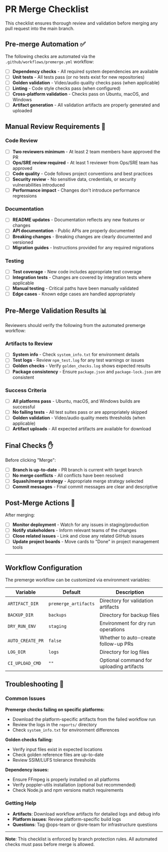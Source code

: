 # PR Merge Checklist

This checklist ensures thorough review and validation before merging any pull request into the main branch.

## Pre-merge Automation ✅

The following checks are automated via the `.github/workflows/premerge.yml` workflow:

- [ ] **Dependency checks** - All required system dependencies are available
- [ ] **Unit tests** - All tests pass (or no tests exist for new repositories)
- [ ] **Golden validation** - Video/audio quality checks pass (when applicable)
- [ ] **Linting** - Code style checks pass (when configured)
- [ ] **Cross-platform validation** - Checks pass on Ubuntu, macOS, and Windows
- [ ] **Artifact generation** - All validation artifacts are properly generated and uploaded

## Manual Review Requirements 👥

### Code Review
- [ ] **Two reviewers minimum** - At least 2 team members have approved the PR
- [ ] **Ops/SRE review required** - At least 1 reviewer from Ops/SRE team has approved
- [ ] **Code quality** - Code follows project conventions and best practices
- [ ] **Security review** - No sensitive data, credentials, or security vulnerabilities introduced
- [ ] **Performance impact** - Changes don't introduce performance regressions

### Documentation
- [ ] **README updates** - Documentation reflects any new features or changes
- [ ] **API documentation** - Public APIs are properly documented
- [ ] **Breaking changes** - Breaking changes are clearly documented and versioned
- [ ] **Migration guides** - Instructions provided for any required migrations

### Testing
- [ ] **Test coverage** - New code includes appropriate test coverage
- [ ] **Integration tests** - Changes are covered by integration tests where applicable
- [ ] **Manual testing** - Critical paths have been manually validated
- [ ] **Edge cases** - Known edge cases are handled appropriately

## Pre-Merge Validation Results 📊

Reviewers should verify the following from the automated premerge workflow:

### Artifacts to Review
- [ ] **System info** - Check `system_info.txt` for environment details
- [ ] **Test logs** - Review `npm_test.log` for any test warnings or issues
- [ ] **Golden checks** - Verify `golden_checks.log` shows expected results
- [ ] **Package consistency** - Ensure `package.json` and `package-lock.json` are consistent

### Success Criteria
- [ ] **All platforms pass** - Ubuntu, macOS, and Windows builds are successful
- [ ] **No failing tests** - All test suites pass or are appropriately skipped
- [ ] **Golden validation** - Video/audio quality meets thresholds (when applicable)
- [ ] **Artifact uploads** - All expected artifacts are available for download

## Final Checks ✋

Before clicking "Merge":

- [ ] **Branch is up-to-date** - PR branch is current with target branch
- [ ] **No merge conflicts** - All conflicts have been resolved
- [ ] **Squash/merge strategy** - Appropriate merge strategy selected
- [ ] **Commit messages** - Final commit messages are clear and descriptive

## Post-Merge Actions 🚀

After merging:

- [ ] **Monitor deployment** - Watch for any issues in staging/production
- [ ] **Notify stakeholders** - Inform relevant teams of the changes
- [ ] **Close related issues** - Link and close any related GitHub issues
- [ ] **Update project boards** - Move cards to "Done" in project management tools

---

## Workflow Configuration

The premerge workflow can be customized via environment variables:

| Variable | Default | Description |
|----------|---------|-------------|
| `ARTIFACT_DIR` | `premerge_artifacts` | Directory for validation artifacts |
| `BACKUP_DIR` | `backups` | Directory for backup files |
| `DRY_RUN_ENV` | `staging` | Environment for dry run operations |
| `AUTO_CREATE_PR` | `false` | Whether to auto-create follow-up PRs |
| `LOG_DIR` | `logs` | Directory for log files |
| `CI_UPLOAD_CMD` | `""` | Optional command for uploading artifacts |

## Troubleshooting 🔧

### Common Issues

**Premerge checks failing on specific platforms:**
- Download the platform-specific artifacts from the failed workflow run
- Review the logs in the `reports/` directory
- Check `system_info.txt` for environment differences

**Golden checks failing:**
- Verify input files exist in expected locations
- Check golden reference files are up-to-date
- Review SSIM/LUFS tolerance thresholds

**Dependency issues:**
- Ensure FFmpeg is properly installed on all platforms
- Verify poppler-utils installation (optional but recommended)
- Check Node.js and npm versions match requirements

### Getting Help

- **Artifacts**: Download workflow artifacts for detailed logs and debug info
- **Platform issues**: Review platform-specific build logs
- **Questions**: Tag @ops-team or @sre-team for infrastructure questions

---

**Note**: This checklist is enforced by branch protection rules. All automated checks must pass before merge is allowed.